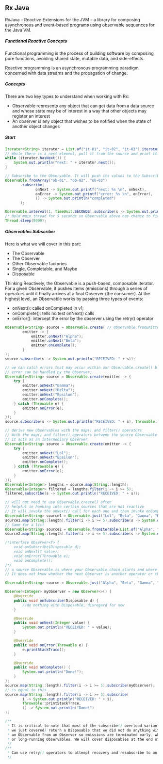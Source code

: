 ## Rx Java

RxJava – Reactive Extensions for the JVM – a library for composing asynchronous and event-based programs using observable sequences for the Java VM.

##### Functional Reactive Concepts

Functional programming is the process of building software by composing pure functions, avoiding shared state, mutable data, and side-effects.

Reactive programming is an asynchronous programming paradigm concerned with data streams and the propagation of change.

##### Concepts

There are two key types to understand when working with Rx:

- Observable represents any object that can get data from a data source and whose state may be of interest in a way that other objects may register an interest
- An observer is any object that wishes to be notified when the state of another object changes

##### Start

```java
Iterator<String> iterator = List.of("it-01", "it-02", "it-03").iterator();
// While there is a next element, pull it from the source and print it.
while (iterator.hasNext()) {
	System.out.println("next: " + iterator.next());
}
```

```java
// Subscribe to the Observable. It will push its values to the Subscriber, and it will be printed.
Observable.fromArray("ob-01", "ob-02", "ob-03")
       .subscribe(
              onNext -> System.out.printf("next: %s \n", onNext),
              onError -> System.out.printf("error: %s \n", onError),
              () -> System.out.println("completed")
       );
```

```java
Observable.interval(1, TimeUnit.SECONDS).subscribe(s -> System.out.println(s));
/* Hold main thread for 5 seconds so Observable above has chance to fire */
Thread.sleep(5000);
```

##### Observables Subscriber

Here is what we will cover in this part:
* The Observable
* The Observer
* Other Observable factories
* Single, Completable, and Maybe
* Disposable

Thinking Reactively, the Observable is a push-based, composable iterator.
For a given Observable<T>, it pushes items (emissions) through a series of operators until it finally arrives at a final Observer (the consumer).
At the highest level, an Observable works by passing three types of events:

- onNext(): called onCompleted in v1;
- onComplete(): tells no test onNext() calls
- onError(): intercept the error by the observer using the retry() operator

```java
Observable<String> source = Observable.create( // Observable.fromEmitter in v1;
        emitter -> {
            emitter.onNext("Alpha");
            emitter.onNext("Beta");
            emitter.onComplete();
        }
);
source.subscribe(s -> System.out.println("RECEIVED: " + s));
```

```java
// we can catch errors that may occur within our Observable.create() block and emit them through onError().
// error can be handled by the Observer;
Observable<String> source = Observable.create(emitter -> {
    try {
        emitter.onNext("Gamma");
        emitter.onNext("Delta");
        emitter.onNext("Epsilon");
        emitter.onComplete();
    } catch (Throwable e) {
        emitter.onError(e);
    }
});
source.subscribe(s -> System.out.println("RECEIVED: " + s), Throwable::printStackTrace);
```

```java
// derive new Observables with the map() and filter() operators
// With the map() and filter() operators between the source Observable and Observer, onNext() will hand each item to the  map() operator.
// It acts as an intermediary Observer
Observable<String> source = Observable.create(emitter -> {
    try {
        emitter.onNext("Lol");
        emitter.onNext("Epsilon");
        emitter.onComplete();
    } catch (Throwable e) {
        emitter.onError(e);
    }
});
Observable<Integer> lengths = source.map(String::length);
Observable<Integer> filtered = lengths.filter(i -> i >= 5);
filtered.subscribe(s -> System.out.println("RECEIVED: " + s));
```

```java
// will not need to use Observable.create() often
// helpful in hooking into certain sources that are not reactive
// It will invoke the onNext() call for each one and then invoke onComplete() when they all have been pushed:
Observable<String> source1 = Observable.just("Lol", "Beta", "Gamma", "Delta", "Epsilon");
source1.map(String::length).filter(i -> i >= 5).subscribe(s -> System.out.println("RECEIVED: " + s));
// Same for a list
Observable<String> source2 = Observable.fromIterable(List.of("Alpha", "Beta"));
source2.map(String::length).filter(i -> i <= 5).subscribe(s -> System.out.println("RECEIVED: " + s));
```

```java
/*interface Observer<T> {
    void onSubscribe(Disposable d);
    void onNext(T value);
    void onError(Throwable e);
    void onComplete();
}*/
// a source Observable is where your Observable chain starts and where emissions originate.
// It does not know whether the next Observer is another operator or the final Observer at the end of the chain.

Observable<String> source = Observable.just("Alpha", "Beta", "Gamma", "Delta", "Epsilon");

Observer<Integer> myObserver = new Observer<>() {
    @Override
    public void onSubscribe(Disposable d) {
        //do nothing with Disposable, disregard for now
    }

    @Override
    public void onNext(Integer value) {
        System.out.println("RECEIVED: " + value);
    }

    @Override
    public void onError(Throwable e) {
        e.printStackTrace();
    }

    @Override
    public void onComplete() {
        System.out.println("Done!");
    }
};
source.map(String::length).filter(i -> i >= 5).subscribe(myObserver);
// is equal to this
source.map(String::length).filter(i -> i >= 5).subscribe(
        i -> System.out.println("RECEIVED: " + i),
        Throwable::printStackTrace,
        () -> System.out.println("Done!")
);

/**
 * It is critical to note that most of the subscribe() overload variants (including the shorthand lambda ones
 * we just covered) return a Disposable that we did not do anything with. disposables allow us to disconnect
 * an Observable from an Observer so emissions are terminated early, which is critical for infinite
 * or long-running Observables. We will cover disposables at the end of this chapter.
 */
/**
 * Can use retry() operators to attempt recovery and resubscribe to an Observable if an error occurs.
 */
```

